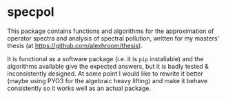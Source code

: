 # specpol
This package contains functions and algorithms for the 
approximation of operator spectra and analysis of spectral pollution, written for 
my masters' thesis (at https://github.com/alexhroom/thesis). 

It is functional as a software package (i.e. it is `pip` installable)
and the algorithms available give the expected answers, but it is
badly tested & inconsistently designed. At some point I would like to rewrite
it better (maybe using PYO3 for the algebraic heavy lifting) and make it
behave consistently so it works well as an actual package.
